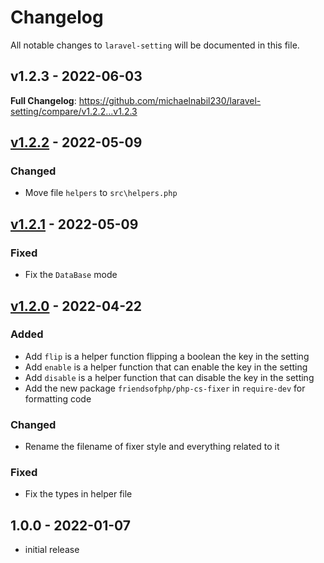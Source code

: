 # Changelog

All notable changes to `laravel-setting` will be documented in this file.

## v1.2.3 - 2022-06-03

**Full Changelog**: https://github.com/michaelnabil230/laravel-setting/compare/v1.2.2...v1.2.3

## [v1.2.2](https://github.com/michaelnabil230/laravel-setting/commit/d067645b6706929afdfaafa6dd5f347ef1bd69eb) - 2022-05-09

### Changed

- Move file `helpers` to `src\helpers.php`

## [v1.2.1](https://github.com/michaelnabil230/laravel-setting/commit/e0c16dfe8a7648a436360fa91cfa5eb2b11d679e) - 2022-05-09

### Fixed

- Fix the `DataBase` mode

## [v1.2.0](https://github.com/michaelnabil230/laravel-setting/commit/00b42f635171f3063137608d378004495ba722f8) - 2022-04-22

### Added

- Add `flip` is a helper function flipping a boolean the key in the setting
- Add `enable` is a helper function that can enable the key in the setting
- Add `disable` is a helper function that can disable the key in the setting
- Add the new package `friendsofphp/php-cs-fixer` in `require-dev` for formatting code

### Changed

- Rename the filename of fixer style and everything related to it

### Fixed

- Fix the types in helper file

## 1.0.0 - 2022-01-07

- initial release

